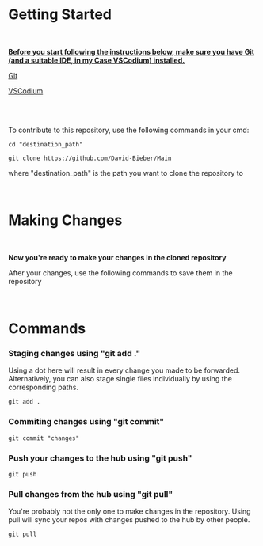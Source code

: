 # Getting Started

<br/>

<ins> __Before you start following the instructions below, make sure you have Git (and a suitable IDE, in my Case VSCodium) installed.__ </ins>

[Git](https://github.com/git-guides/install-git)

[VSCodium](https://github.com/VSCodium/vscodium)

<br/>
<br/>

To contribute to this repository, use the following commands in your cmd:

```
cd "destination_path"

git clone https://github.com/David-Bieber/Main
```

where "destination_path" is the path you want to clone the repository to

<br/>

# Making Changes

<br/>

__Now you're ready to make your changes in the cloned repository__

After your changes, use the following commands to save them in the repository

<br/>

# Commands

### Staging changes using "git add ."

Using a dot here will result in every change you made to be forwarded. Alternatively, you can also stage single files individually by using the corresponding paths.

```
git add .
```
### Commiting changes using "git commit"
```
git commit "changes"
```

### Push your changes to the hub using "git push"
```
git push
```

### Pull changes from the hub using "git pull"

You're probably not the only one to make changes in the repository.
Using pull will sync your repos with changes pushed to the hub by other people.

```
git pull
```
